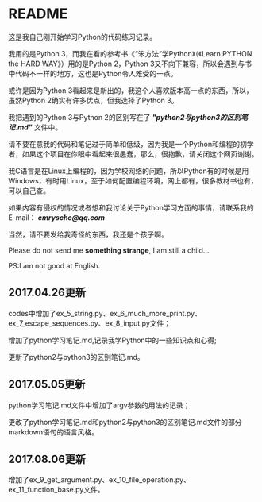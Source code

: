 # README

这是我自己刚开始学习Python的代码练习记录。

我用的是Python 3，而我在看的参考书《“笨方法”学Python》（《Learn PYTHON the HARD WAY》）用的是Python 2，Python 3又不向下兼容，所以会遇到与书中代码不一样的地方，这也是Python令人难受的一点。

或许是因为Python 3看起来是新出的，我这个人喜欢版本高一点的东西，所以，虽然Python 2确实有许多优点，但我选择了Python 3。

我把遇到的Python 3与Python 2的区别写在了 ___"python2与python3的区别笔记.md"___ 文件中。

请不要在意我的代码和笔记过于简单和低级，因为我是一个Python和编程的初学者，如果这个项目在你眼中看起来很愚蠢，那么，很抱歉，请关闭这个网页谢谢。

我C语言是在Linux上编程的，因为学校网络的问题，所以Python有的时候是用Windows，有时用Linux，至于如何配置编程环境，网上都有，很多教材书也有，可以自己查。

如果内容有侵权的情况或者想和我讨论关于Python学习方面的事情，请联系我的E-mail： ___emrysche@qq.com___

当然，请不要发给我奇怪的东西，我还是个孩子啊。

Please do not send me __something strange__, I am still a child...

PS:I am not good at English.

## 2017.04.26更新

codes中增加了ex\_5\_string.py、ex\_6\_much\_more\_print.py、ex\_7\_escape\_sequences.py、ex\_8\_input.py文件；

增加了python学习笔记.md,记录我学Python中的一些知识点和心得;

更新了python2与python3的区别笔记.md。

## 2017.05.05更新

python学习笔记.md文件中增加了argv参数的用法的记录；

更改了python学习笔记.md和python2与python3的区别笔记.md文件的部分markdown语句的语言风格。

## 2017.08.06更新

增加了ex\_9\_get\_argument.py、ex\_10\_file\_operation.py、ex\_11\_function\_base.py文件。
